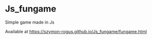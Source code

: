 # Js_fungame
Simple game made in Js

Available at https://szymon-rogus.github.io/Js_fungame/fungame.html
